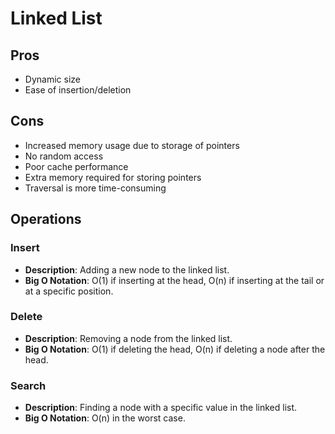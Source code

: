 # Linked List

## Pros
- Dynamic size
- Ease of insertion/deletion

## Cons
- Increased memory usage due to storage of pointers
- No random access
- Poor cache performance
- Extra memory required for storing pointers
- Traversal is more time-consuming

## Operations

### Insert
- **Description**: Adding a new node to the linked list.
- **Big O Notation**: O(1) if inserting at the head, O(n) if inserting at the tail or at a specific position.

### Delete
- **Description**: Removing a node from the linked list.
- **Big O Notation**: O(1) if deleting the head, O(n) if deleting a node after the head.

### Search
- **Description**: Finding a node with a specific value in the linked list.
- **Big O Notation**: O(n) in the worst case.